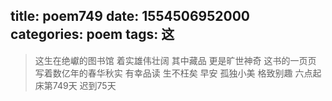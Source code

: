 title: poem749
date: 1554506952000
categories: poem
tags: 这
---
> 这生在绝巘的图书馆
着实雄伟壮阔
其中藏品
更是旷世神奇
这书的一页页
写着数亿年的春华秋实
有幸品读
生不枉矣
早安
孤独小美
格致别趣
六点起床第749天 迟到75天